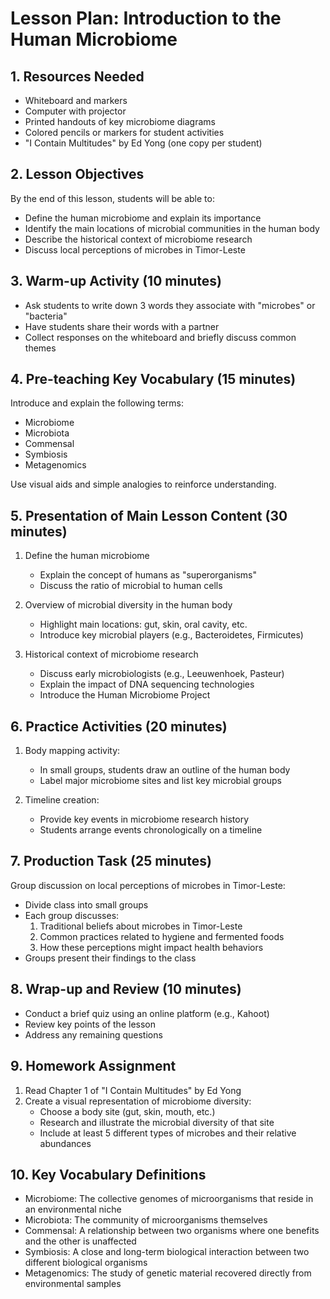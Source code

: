 # Lesson Plan: Introduction to the Human Microbiome

## 1. Resources Needed

- Whiteboard and markers
- Computer with projector
- Printed handouts of key microbiome diagrams
- Colored pencils or markers for student activities
- "I Contain Multitudes" by Ed Yong (one copy per student)

## 2. Lesson Objectives

By the end of this lesson, students will be able to:
- Define the human microbiome and explain its importance
- Identify the main locations of microbial communities in the human body
- Describe the historical context of microbiome research
- Discuss local perceptions of microbes in Timor-Leste

## 3. Warm-up Activity (10 minutes)

- Ask students to write down 3 words they associate with "microbes" or "bacteria"
- Have students share their words with a partner
- Collect responses on the whiteboard and briefly discuss common themes

## 4. Pre-teaching Key Vocabulary (15 minutes)

Introduce and explain the following terms:
- Microbiome
- Microbiota
- Commensal
- Symbiosis
- Metagenomics

Use visual aids and simple analogies to reinforce understanding.

## 5. Presentation of Main Lesson Content (30 minutes)

1. Define the human microbiome
   - Explain the concept of humans as "superorganisms"
   - Discuss the ratio of microbial to human cells

2. Overview of microbial diversity in the human body
   - Highlight main locations: gut, skin, oral cavity, etc.
   - Introduce key microbial players (e.g., Bacteroidetes, Firmicutes)

3. Historical context of microbiome research
   - Discuss early microbiologists (e.g., Leeuwenhoek, Pasteur)
   - Explain the impact of DNA sequencing technologies
   - Introduce the Human Microbiome Project

## 6. Practice Activities (20 minutes)

1. Body mapping activity:
   - In small groups, students draw an outline of the human body
   - Label major microbiome sites and list key microbial groups

2. Timeline creation:
   - Provide key events in microbiome research history
   - Students arrange events chronologically on a timeline

## 7. Production Task (25 minutes)

Group discussion on local perceptions of microbes in Timor-Leste:
- Divide class into small groups
- Each group discusses:
  1. Traditional beliefs about microbes in Timor-Leste
  2. Common practices related to hygiene and fermented foods
  3. How these perceptions might impact health behaviors
- Groups present their findings to the class

## 8. Wrap-up and Review (10 minutes)

- Conduct a brief quiz using an online platform (e.g., Kahoot)
- Review key points of the lesson
- Address any remaining questions

## 9. Homework Assignment

1. Read Chapter 1 of "I Contain Multitudes" by Ed Yong
2. Create a visual representation of microbiome diversity:
   - Choose a body site (gut, skin, mouth, etc.)
   - Research and illustrate the microbial diversity of that site
   - Include at least 5 different types of microbes and their relative abundances

## 10. Key Vocabulary Definitions

- Microbiome: The collective genomes of microorganisms that reside in an environmental niche
- Microbiota: The community of microorganisms themselves
- Commensal: A relationship between two organisms where one benefits and the other is unaffected
- Symbiosis: A close and long-term biological interaction between two different biological organisms
- Metagenomics: The study of genetic material recovered directly from environmental samples